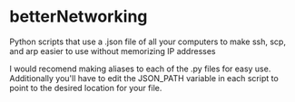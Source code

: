 # betterNetworking
Python scripts that use a .json file of all your computers to make ssh, scp, and arp easier to use without memorizing IP addresses

I would recomend making aliases to each of the .py files for easy use. Additionally you'll have to edit the JSON_PATH variable in each script to point to the desired location for your file.
